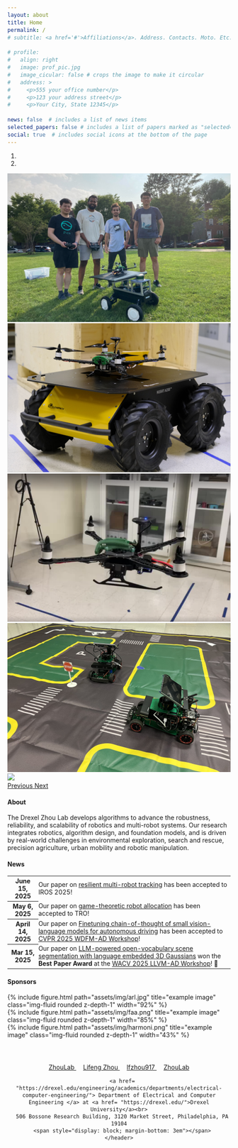 ```yaml
---
layout: about
title: Home
permalink: /
# subtitle: <a href='#'>Affiliations</a>. Address. Contacts. Moto. Etc.

# profile:
#   align: right
#   image: prof_pic.jpg
#   image_cicular: false # crops the image to make it circular
#   address: >
#     <p>555 your office number</p>
#     <p>123 your address street</p>
#     <p>Your City, State 12345</p>

news: false  # includes a list of news items
selected_papers: false # includes a list of papers marked as "selected={true}"
social: true  # includes social icons at the bottom of the page
---
```



<!-- ************** Carousel ************** -->
<div id="carouselExampleIndicators" class="carousel slide carousel-fade" data-ride="carousel">
  <ol class="carousel-indicators">
    <li data-target="#carouselExampleIndicators" data-slide-to="0" class="active"></li>
    <li data-target="#carouselExampleIndicators" data-slide-to="1"></li>
<!--     <li data-target="#carouselExampleIndicators" data-slide-to="2"></li>
    <li data-target="#carouselExampleIndicators" data-slide-to="3"></li>
    <li data-target="#carouselExampleIndicators" data-slide-to="4"></li>
    <li data-target="#carouselExampleIndicators" data-slide-to="5"></li>
    <li data-target="#carouselExampleIndicators" data-slide-to="6"></li> -->
  </ol>
  <div class="carousel-inner">
    <div class="carousel-item active">
      <img class="d-block w-100" src="assets/img/labmempic.jpg">
    </div> 
    <div class="carousel-item ">
      <img class="d-block w-100" src="assets/img/huskydrone.png">
    </div>  
    <div class="carousel-item ">
      <img class="d-block w-100" src="assets/img/modalaidrone.png">
    </div> 
    <div class="carousel-item">
      <img class="d-block w-100" src="assets/img/autovehicle.jpeg">
    </div>
    <div class="carousel-item ">
      <img class="d-block w-100" src="assets/img/robottargt.jpeg">
    </div>

</div>
<a class="carousel-control-prev" href="#carouselExampleIndicators" role="button" data-slide="prev">
  <span class="carousel-control-prev-icon" aria-hidden="true"></span>
  <span class="sr-only">Previous</span>
</a>
<a class="carousel-control-next" href="#carouselExampleIndicators" role="button" data-slide="next">
  <span class="carousel-control-next-icon" aria-hidden="true"></span>
  <span class="sr-only">Next</span>
</a>
</div>


<div class="row">
    <div class="col-md-12">
        <span style="display: block; margin-bottom: 1em"></span>
        <h4> About </h4>
        The Drexel Zhou Lab develops algorithms to advance the robustness, reliability, and scalability of robotics and multi-robot systems. Our research integrates robotics, algorithm design, and foundation models, and is driven by real-world challenges in environmental exploration, search and rescue, precision agriculture, urban mobility and robotic manipulation. 
    </div>
</div>

<div class="row">
    <div class="col-md-12">
        <span style="display: block; margin-bottom: 1em"></span>
        <h4> News </h4>
        <div class="table-responsive">
            <table class="table table-sm table-borderless">
                <tr>
                    <th scope="row" style="padding-top: 0.1em">June 15, 2025</th>
                    <td style="padding-top: 0em; padding-left: 0">
                        Our paper on <a href="https://arxiv.org/pdf/2409.11230">resilient multi-robot tracking</a> has been accepted to IROS 2025! 
                    </td>
                </tr>
                <tr>
                    <th scope="row" style="padding-top: 0.1em">May 6, 2025</th>
                    <td style="padding-top: 0em; padding-left: 0">
                        Our paper on <a href="https://ieeexplore.ieee.org/abstract/document/10989573">game-theoretic robot allocation</a> has been accepted to TRO! 
                    </td>
                </tr>
                <tr>
                    <th scope="row" style="padding-top: 0.1em">April 14, 2025</th>
                    <td style="padding-top: 0em; padding-left: 0">
                        Our paper on <a href="https://openaccess.thecvf.com/content/CVPR2025W/WDFM-AD/html/Chahe_ReasonDrive_Efficient_Visual_Question_Answering_for_Autonomous_Vehicles_with_Reasoning-Enhanced_CVPRW_2025_paper.html">Finetuning chain-of-thought of small vision-language models for autonomous driving</a> has been accepted to <a href = "https://wdfm-ad.github.io/">CVPR 2025 WDFM-AD Workshop</a>! 
                    </td>
                </tr>
                <tr>
                    <th scope="row" style="padding-top: 0.1em">Mar 15, 2025</th>
                    <td style="padding-top: 0em; padding-left: 0">
                        Our paper on <a href="https://openaccess.thecvf.com/content/WACV2025W/LLVMAD/html/Chahe_Query3D_LLM-Powered_Open-Vocabulary_Scene_Segmentation_with_Language_Embedded_3D_Gaussians_WACVW_2025_paper.html">LLM-powered open-vocabulary scene segmentation with language embedded 3D Gaussians</a> won the <strong>Best Paper Award</strong> at the  <a href = "https://llvm-ad.github.io/WACV_2025/">WACV 2025 LLVM-AD Workshop</a>! 🎉
                    </td>
                </tr>                
            </table>
        </div>
    </div>
</div>

<div class="row">
    <div class="col-md-12">
        <span style="display: block; margin-bottom: 0.5em"></span>
        <h4> Sponsors </h4>
        <span style="display: block; margin-bottom: 1em"></span>
        <div class="row">
            <div class="col-md-5">
                {% include figure.html path="assets/img/arl.jpg" title="example image" class="img-fluid rounded z-depth-1" width="92%" %}
                <!-- <div class="caption">
                    <a href= "https://www.dcist.org/">ARL CRA DCIST</a>: Resilient and safe target tracking with heterogeneous multi-robot teams. 
                </div>     -->
            </div>
            <div class="col-md-4">
                {% include figure.html path="assets/img/faa.png" title="example image" class="img-fluid rounded z-depth-1" width="85%" %}
            </div>
            <div class="col-md-3">
                {% include figure.html path="assets/img/harmoni.png" title="example image" class="img-fluid rounded z-depth-1" width="43%" %}
            </div>     
        </div>
    </div>
</div>

<span style="display: block; margin-bottom: 0.5em"></span>

<div class='container'>
    <header class="masthead text-center">
      <span style="display: block; margin-bottom: 4em"></span>
      <i class="fab fa-youtube"></i> <a href= "https://www.youtube.com/channel/UCPw3Yjm2b7bioxqOJbdVrEA" target="_blank"> ZhouLab </a> &nbsp;&nbsp;&nbsp;
      <i class="fab fa-linkedin"></i> <a href= "https://www.linkedin.com/in/lifeng-zhou-18135aa6/" target="_blank"> Lifeng Zhou </a> &nbsp;&nbsp;&nbsp;
      <i class="fab fa-twitter"></i> <a href= "http://twitter.com/lfzhou917" target="_blank"> lfzhou917 </a> &nbsp;&nbsp;&nbsp;
      <i class="fab fa-github"></i> <a href= "https://github.com/Zhourobotics" target="_blank"> ZhouLab </a>
      <br>

      <a href= "https://drexel.edu/engineering/academics/departments/electrical-computer-engineering/"> Department of Electrical and Computer Engineering </a> at <a href= "https://drexel.edu/">Drexel University</a><br>
      506 Bossone Research Building, 3120 Market Street, Philadelphia, PA 19104
      <span style="display: block; margin-bottom: 3em"></span>
    </header>
</div>
